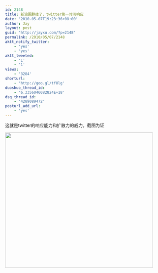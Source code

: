```yaml
---
id: 2148
title: 新浪围脖挂了，twitter第一时间响应
date: '2010-05-07T19:23:36+08:00'
author: Jay
layout: post
guid: 'http://jayxu.com/?p=2148'
permalink: /2010/05/07/2148
aktt_notify_twitter:
    - 'yes'
    - 'yes'
aktt_tweeted:
    - '1'
    - '1'
views:
    - '3284'
shorturl:
    - 'http://goo.gl/tfUlg'
duoshuo_thread_id:
    - '6.3356046082824E+18'
dsq_thread_id:
    - '4289089472'
posturl_add_url:
    - 'yes'
---
```


这就是twitter的响应能力和扩散力的威力，截图为证

<a href="http://jayxu.com/log/wp-content/uploads/2010/05/Noname.png"><img class="alignnone size-medium wp-image-2149" title="Noname" src="http://jayxu.com/log/wp-content/uploads/2010/05/Noname.png" alt="" width="480" height="438" /></a>